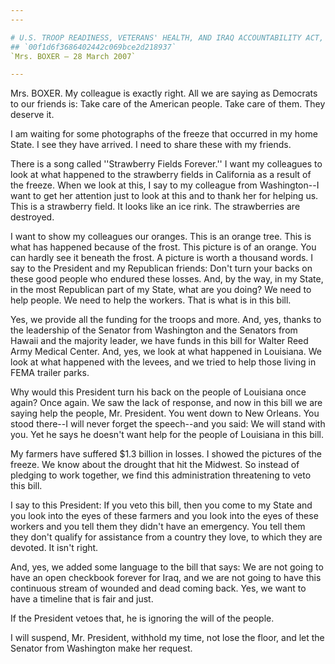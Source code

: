 ```yaml
---
---

# U.S. TROOP READINESS, VETERANS' HEALTH, AND IRAQ ACCOUNTABILITY ACT,
## `00f1d6f3686402442c069bce2d218937`
`Mrs. BOXER — 28 March 2007`

---
```



Mrs. BOXER. My colleague is exactly right. All we are saying as 
Democrats to our friends is: Take care of the American people. Take 
care of them. They deserve it.

I am waiting for some photographs of the freeze that occurred in my 
home State. I see they have arrived. I need to share these with my 
friends.

There is a song called ''Strawberry Fields Forever.'' I want my 
colleagues to look at what happened to the strawberry fields in 
California as a result of the freeze. When we look at this, I say to my 
colleague from Washington--I want to get her attention just to look at 
this and to thank her for helping us. This is a strawberry field. It 
looks like an ice rink. The strawberries are destroyed.

I want to show my colleagues our oranges. This is an orange tree. 
This is what has happened because of the frost. This picture is of an 
orange. You can hardly see it beneath the frost. A picture is worth a 
thousand words. I say to the President and my Republican friends: Don't 
turn your backs on these good people who endured these losses. And, by 
the way, in my State, in the most Republican part of my State, what are 
you doing? We need to help people. We need to help the workers. That is 
what is in this bill.

Yes, we provide all the funding for the troops and more. And, yes, 
thanks to the leadership of the Senator from Washington and the 
Senators from Hawaii and the majority leader, we have funds in this 
bill for Walter Reed Army Medical Center. And, yes, we look at what 
happened in Louisiana. We look at what happened with the levees, and we 
tried to help those living in FEMA trailer parks.

Why would this President turn his back on the people of Louisiana 
once again? Once again. We saw the lack of response, and now in this 
bill we are saying help the people, Mr. President. You went down to New 
Orleans. You stood there--I will never forget the speech--and you said: 
We will stand with you. Yet he says he doesn't want help for the people 
of Louisiana in this bill.

My farmers have suffered $1.3 billion in losses. I showed the 
pictures of the freeze. We know about the drought that hit the Midwest. 
So instead of pledging to work together, we find this administration 
threatening to veto this bill.

I say to this President: If you veto this bill, then you come to my 
State and you look into the eyes of these farmers and you look into the 
eyes of these workers and you tell them they didn't have an emergency. 
You tell them they don't qualify for assistance from a country they 
love, to which they are devoted. It isn't right.

And, yes, we added some language to the bill that says: We are not 
going to have an open checkbook forever for Iraq, and we are not going 
to have this continuous stream of wounded and dead coming back. Yes, we 
want to have a timeline that is fair and just.

If the President vetoes that, he is ignoring the will of the people.

I will suspend, Mr. President, withhold my time, not lose the floor, 
and let the Senator from Washington make her request.